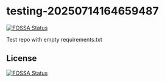 # testing-20250714164659487
[![FOSSA Status](https://app.fossa.com/api/projects/git%2Bgithub.com%2Fkirogum%2Ftesting-20250714164659487.svg?type=shield)](https://app.fossa.com/projects/git%2Bgithub.com%2Fkirogum%2Ftesting-20250714164659487?ref=badge_shield)

Test repo with empty requirements.txt


## License
[![FOSSA Status](https://app.fossa.com/api/projects/git%2Bgithub.com%2Fkirogum%2Ftesting-20250714164659487.svg?type=large)](https://app.fossa.com/projects/git%2Bgithub.com%2Fkirogum%2Ftesting-20250714164659487?ref=badge_large)